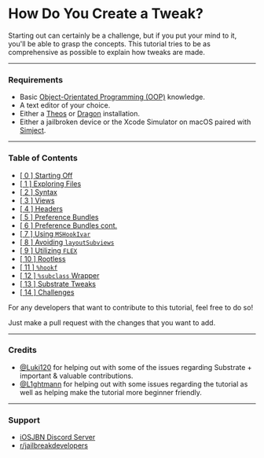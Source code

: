 <!-- markdownlint-disable MD001 MD026 -->

# How Do You Create a Tweak?

Starting out can certainly be a challenge, but if you put your mind to it, you'll be able to grasp the concepts.
This tutorial tries to be as comprehensive as possible to explain how tweaks are made.

---

### Requirements

- Basic [Object-Orientated Programming (OOP)](https://en.wikipedia.org/wiki/Object-oriented_programming) knowledge.
- A text editor of your choice.
- Either a [Theos](https://theos.dev) or [Dragon](https://dragon.cynder.me/en/latest/) installation.
- Either a jailbroken device or the Xcode Simulator on macOS paired with [Simject](https://github.com/akemin-dayo/simject).

---

### Table of Contents

- [[ 0 ] Starting Off](./p0_starting_off.md)
- [[ 1 ] Exploring Files](./p1_explore_files.md)
- [[ 2 ] Syntax](./p2_syntax.md)
- [[ 3 ] Views](./p3_views.md)
- [[ 4 ] Headers](./p4_headers.md)
- [[ 5 ] Preference Bundles](./p5_prefbundle.md)
- [[ 6 ] Preference Bundles cont.](./p6_prefbundlept2.md)
- [[ 7 ] Using `MSHookIvar`](./p7_mshookivar.md)
- [[ 8 ] Avoiding `layoutSubviews`](./p8_noLayoutSubviews.md)
- [[ 9 ] Utilizing `FLEX`](./p9_advanced_flex.md)
- [[ 10 ] Rootless](./p10_rootless.md)
- [[ 11 ] `%hookf`](./p11_hookf.md)
- [[ 12 ] `%subclass` Wrapper](./p12_subclassWrapper.md)
- [[ 13 ] Substrate Tweaks](./p13_substratetweaks.md)
- [[ 14 ] Challenges](./p14_challenges.md)

For any developers that want to contribute to this tutorial, feel free to do so!

Just make a pull request with the changes that you want to add.

---

### Credits
- [@Luki120](https://github.com/Luki120) for helping out with some of the issues regarding Substrate + important & valuable contributions.
- [@L1ghtmann](https://github.com/L1ghtmann) for helping out with some issues regarding the tutorial as well as helping make the tutorial more beginner friendly.

---

### Support

- [iOSJBN Discord Server](https://discord.gg/K3wGBBhPqp)
- [r/jailbreakdevelopers](https://reddit.com/r/jailbreakdevelopers)

